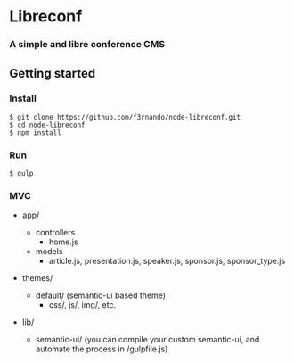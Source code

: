 # Libreconf
                                                        
### A simple and libre conference CMS 

## Getting started

### Install

```shell
$ git clone https://github.com/f3rnando/node-libreconf.git
$ cd node-libreconf
$ npm install
```

### Run
```shell
$ gulp
```

### MVC

* app/
  * controllers
    * home.js
  * models
    * article.js, presentation.js, speaker.js, sponsor.js, sponsor_type.js

* themes/
  * default/ (semantic-ui based theme)
    * css/, js/, img/, etc.

* lib/
  * semantic-ui/ (you can compile your custom semantic-ui, and automate the process in /gulpfile.js)
